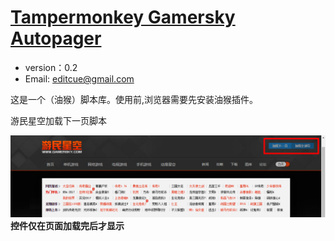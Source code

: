 # [Tampermonkey Gamersky Autopager](https://github.com/editcue/Tampermonkey-Gamersky-Autopager)

* version：0.2
* Email: [editcue@gmail.com](editcue@gmail.com)

这是一个（油猴）脚本库。使用前,浏览器需要先安装油猴插件。

游民星空加载下一页脚本

![](doc1.png)
**控件仅在页面加载完后才显示**<br>


